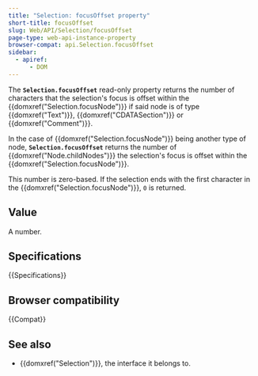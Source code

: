 ```yaml
---
title: "Selection: focusOffset property"
short-title: focusOffset
slug: Web/API/Selection/focusOffset
page-type: web-api-instance-property
browser-compat: api.Selection.focusOffset
sidebar:
  - apiref:
      - DOM
---
```


The **`Selection.focusOffset`** read-only property returns the
number of characters that the selection's focus is offset within the
{{domxref("Selection.focusNode")}} if said node is of type {{domxref("Text")}}, {{domxref("CDATASection")}} or {{domxref("Comment")}}.

In the case of {{domxref("Selection.focusNode")}} being another type of node, **`Selection.focusOffset`** returns the number of {{domxref("Node.childNodes")}} the selection's focus is offset within the {{domxref("Selection.focusNode")}}.

This number is zero-based. If the selection ends with the first character in the
{{domxref("Selection.focusNode")}}, `0` is returned.

## Value

A number.

## Specifications

{{Specifications}}

## Browser compatibility

{{Compat}}

## See also

- {{domxref("Selection")}}, the interface it belongs to.
